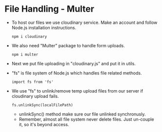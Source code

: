 # File Handling - Multer

- To host our files we use cloudinary service. Make an account and follow Node.js installation instructions.
  ```
  npm i cloudinary
  ```

- We also need "Multer" package to handle form uploads.
  ```
  npm i multer
  ```

- Next we put file uploading in "cloudinary.js" and put it in utils.
  
- "fs" is file system of Node.js which handles file related methods.   
  ```
  import fs from 'fs'
  ```


- We use "fs" to unlink/remove temp upload files from our server if cloudinary upload fails.
  ```
  fs.unlinkSync(localFilePath)
  ```

  - unlinkSync() method make sure our file unlinked synchronusly.
  - Remember, almost all file system never delete files. Just un-couple it, so it's beyond access. 